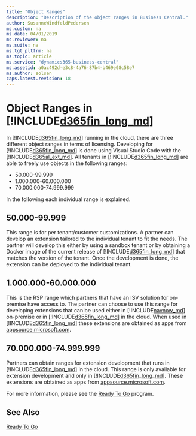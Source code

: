 ```yaml
---
title: "Object Ranges"
description: "Description of the object ranges in Business Central."
author: SusanneWindfeldPedersen
ms.custom: na
ms.date: 04/01/2019
ms.reviewer: na
ms.suite: na
ms.tgt_pltfrm: na
ms.topic: article
ms.service: "dynamics365-business-central"
ms.assetid: a0ac492d-e3c8-4a76-87b4-b469e08c58e7
ms.author: solsen
caps.latest.revision: 18
---
```


# Object Ranges in [!INCLUDE[d365fin_long_md](includes/d365fin_long_md.md)]
In [!INCLUDE[d365fin_long_md](includes/d365fin_long_md.md)] running in the cloud, there are three different object ranges in terms of licensing. Developing for [!INCLUDE[d365fin_long_md](includes/d365fin_long_md.md)] is done using Visual Studio Code with the [!INCLUDE[d365al_ext_md](../includes/d365al_ext_md.md)]. All tenants in [!INCLUDE[d365fin_long_md](includes/d365fin_long_md.md)] are able to freely use objects in the following ranges:

- 50.000-99.999
- 1.000.000-60.000.000
- 70.000.000-74.999.999

In the following each individual range is explained.

## 50.000-99.999 
This range is for per tenant/customer customizations. A partner can develop an extension tailored to the individual tenant to fit the needs. The partner will develop this either by using a sandbox tenant or by obtaining a Docker image of the current release of [!INCLUDE[d365fin_long_md](includes/d365fin_long_md.md)] that matches the version of the tenant. Once the development is done, the extension can be deployed to the individual tenant.

## 1.000.000-60.000.000
This is the RSP range which partners that have an ISV solution for on-premise have access to. The partner can choose to use this range for developing extensions that can be used either in [!INCLUDE[navnow_md](includes/navnow_md.md)] on-premise or in [!INCLUDE[d365fin_long_md](includes/d365fin_long_md.md)] in the cloud. When used in [!INCLUDE[d365fin_long_md](includes/d365fin_long_md.md)] these extensions are obtained as apps from [appsource.microsoft.com](http://appsource.microsoft.com).

## 70.000.000-74.999.999
Partners can obtain ranges for extension development that runs in [!INCLUDE[d365fin_long_md](includes/d365fin_long_md.md)] in the cloud. This range is only available for extension development and only in [!INCLUDE[d365fin_long_md](includes/d365fin_long_md.md)]. These extensions are obtained as apps from [appsource.microsoft.com](http://appsource.microsoft.com).

For more information, please see the [Ready To Go](https://aka.ms/readytogo) program.

## See Also
[Ready To Go](https://aka.ms/readytogo)  

